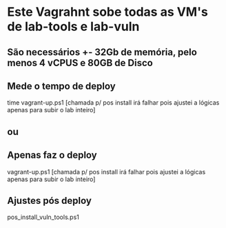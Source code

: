 # Este Vagrahnt sobe todas as VM's de lab-tools e lab-vuln
## São necessários +- 32Gb de memória, pelo menos 4 vCPUS e 80GB de Disco

## Mede o tempo de deploy
time vagrant-up.ps1 [chamada p/ pos install irá falhar pois ajustei a lógicas apenas para subir o lab inteiro]

## ou

## Apenas faz o deploy
vagrant-up.ps1 [chamada p/ pos install irá falhar pois ajustei a lógicas apenas para subir o lab inteiro]

## Ajustes pós deploy
pos_install_vuln_tools.ps1